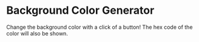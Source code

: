 # Background Color Generator

Change the background color with a click of a button! 
The hex code of the color will also be shown.

